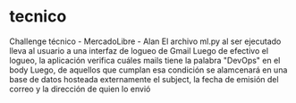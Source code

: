# tecnico
Challenge técnico - MercadoLibre - Alan
El archivo ml.py al ser ejecutado lleva al usuario a una interfaz de logueo de Gmail
Luego de efectivo el logueo, la aplicación verifica cuáles mails tiene la palabra "DevOps" en el body
Luego, de aquellos que cumplan esa condición se alamcenará en una base de datos hosteada externamente el subject, la fecha de emisión del correo y la dirección de quien lo envió

